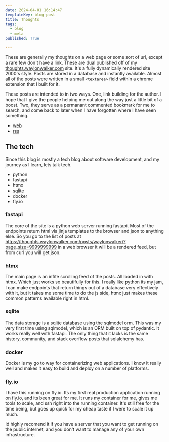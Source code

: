 ```yaml
---
date: 2024-04-01 16:14:47
templateKey: blog-post
title: Thoughts
tags:
  - blog
  - meta
published: True

---
```


These are generally my thoughts on a web page or some sort of url, except a
rare few don't have a link.  These are dual published off of my
[thoughts.waylonwalker.com](https://thoughts.waylonwalker.com) site.  It's a
fully dynamically rendered site 2000's style.  Posts are stored in a database
and instantly available.  Almost all of the posts were written in a small
`<textarea>` field within a chrome extension that I built for it.

These posts are intended to in two ways.  One, link building for the author.  I
hope that I give the people helping me out along the way just a little bit of a
boost.  Two, they serve as a permanant commented bookmark for me to search, and
come back to later when I have forgotten where I have seen something.

* [web](https://waylonwalker.com/thoughts)
* [rss](https://waylonwalker.com/thoughts/rss.xml)

## The tech

Since this blog is mostly a tech blog about software development, and my
journey as I learn, lets talk tech.

* python
* fastapi
* htmx
* sqlite
* docker
* fly.io

### fastapi

The core of the site is a python web server running fastapi.  Most of the
endpoints return html via jinja templates to the browser and json to anything
else.  So you go to the list of posts at
<https://thoughts.waylonwalker.com/posts/waylonwalker/?page_size=9999999999> in
a web browser it will be a rendered feed, but from curl you will get json.

### htmx

The main page is an infite scrolling feed of the posts.  All loaded in with
htmx.  Which just works so beautifully for this.  I really like python its my
jam, I can make endpoints that return things out of a database very effectively
with it, but it takes me some time to do the js side, htmx just makes these
common patterns available right in html.

### sqlite

The data storage is a sqlite database using the sqlmodel orm.  This was my very
first time using sqlmodel, which is an ORM built on top of pydantic.  It works
really well with fastapi.  The only thing that it lacks is the same history,
community, and stack overflow posts that sqlalchemy has.

### docker

Docker is my go to way for containerizing web applications.  I know it really
well and makes it easy to build and deploy on a number of platforms.

### fly.io

I have this running on fly.io.  Its my first real production application
running on fly.io, and its been great for me.  It runs my container for me,
gives me tools to scale, and ssh right into the running container.  It's still
free for the time being, but goes up quick for my cheap taste if I were to
scale it up much.

Id highly recomend it if you have a server that you want to get running on the
public internet, and you don't want to manage any of your own infrastructure.
